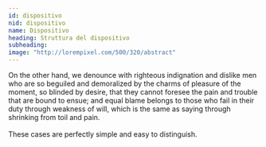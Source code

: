 ```yaml
---
id: dispositivo
nid: dispositivo
name: Dispositivo
heading: Struttura del dispositivo 
subheading: 
image: "http://lorempixel.com/500/320/abstract"
---
```


On the other hand, we denounce with righteous indignation and dislike men who are so beguiled and demoralized by the charms of pleasure of the moment, so blinded by desire, that they cannot foresee the pain and trouble that are bound to ensue; and equal blame belongs to those who fail in their duty through weakness of will, which is the same as saying through shrinking from toil and pain. <br><br>These cases are perfectly simple and easy to distinguish.